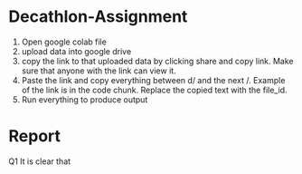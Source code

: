 # Decathlon-Assignment
1. Open google colab file
2. upload data into google drive
3. copy the link to that uploaded data by clicking share and copy link. Make sure that anyone with the link can view it.
4. Paste the link and copy everything between d/ and the next /. Example of the link is in the code chunk. Replace the copied text with the file_id.
5. Run everything to produce output

# Report
Q1
  It is clear that
